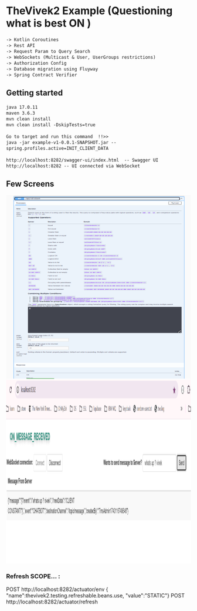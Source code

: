 # TheVivek2 Example (Questioning what is best ON )

~~~
-> Kotlin Coroutines
-> Rest API
-> Request Param to Query Search
-> WebSockets (Multicast & User, UserGroups restrictions)
-> Authorization Config
-> Database migration using Fluyway
-> Spring Contract Verifier
~~~ 

## Getting started
~~~
java 17.0.11
maven 3.6.3
mvn clean install
mvn clean install -DskipTests=true

Go to target and run this command  !!>>
java -jar example-v1-0.0.1-SNAPSHOT.jar --spring.profiles.active=INIT_CLIENT_DATA

http://localhost:8282/swagger-ui/index.html  -- Swagger UI 
http://localhost:8282 -- UI connected via WebSocket

~~~
## Few Screens 

<img src="this-is-cool.png" width="576" height="500">
<img src="whatsupvivek.png" width="800" height="500">


### Refresh SCOPE... :
POST http://localhost:8282/actuator/env
{ "name":thevivek2.testing.refreshable.beans.use, "value":"STATIC"}
POST http://localhost:8282/actuator/refresh

